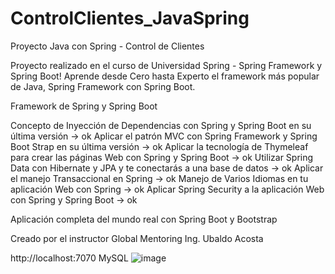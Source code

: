 # ControlClientes_JavaSpring
Proyecto Java con Spring - Control de Clientes


Proyecto realizado en el curso de Universidad Spring - Spring Framework y Spring Boot!
Aprende desde Cero hasta Experto el framework más popular de Java, Spring Framework con Spring Boot.

Framework de Spring y Spring Boot

Concepto de Inyección de Dependencias con Spring y Spring Boot en su última versión -> ok
Aplicar el patrón MVC con Spring Framework y Spring Boot Strap en su última versión -> ok
Aplicar la tecnología de Thymeleaf para crear las páginas Web con Spring y Spring Boot -> ok
Utilizar Spring Data con Hibernate y JPA y te conectarás a una base de datos -> ok
Aplicar el manejo Transaccional en Spring -> ok
Manejo de Varios Idiomas en tu aplicación Web con Spring -> ok
Aplicar Spring Security a la aplicación Web con Spring y Spring Boot -> ok

Aplicación completa del mundo real con Spring Boot y Bootstrap


Creado por el instructor
Global Mentoring Ing. Ubaldo Acosta




http://localhost:7070
MySQL
![image](https://github.com/LeonChanci/ControlClientes_JavaSpring/assets/26290992/a17ccd0e-f4fa-4fc6-b49a-25054cd19ca8)
